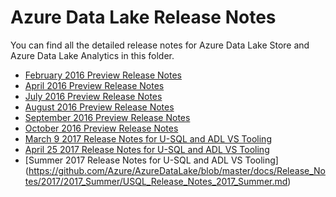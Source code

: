 # Azure Data Lake Release Notes

You can find all the detailed release notes for Azure Data Lake Store and Azure Data Lake Analytics in this folder.

- [February 2016 Preview Release Notes](https://github.com/Azure/AzureDataLake/tree/master/docs/Release_Notes/2016/2016_02_15)
- [April 2016 Preview Release Notes](https://github.com/Azure/AzureDataLake/tree/master/docs/Release_Notes/2016/2016_04_11)
- [July 2016 Preview Release Notes](https://github.com/Azure/AzureDataLake/tree/master/docs/Release_Notes/2016/2016_07_14)
- [August 2016 Preview Release Notes](https://github.com/Azure/AzureDataLake/tree/master/docs/Release_Notes/2016/2016_08_01)
- [September 2016 Preview Release Notes](https://github.com/Azure/AzureDataLake/tree/master/docs/Release_Notes/2016/2016_09_12)
- [October 2016 Preview Release Notes](https://github.com/Azure/AzureDataLake/tree/master/docs/Release_Notes/2016/2016_10_16)
- [March 9 2017 Release Notes for U-SQL and ADL VS Tooling](https://github.com/Azure/AzureDataLake/tree/master/docs/Release_Notes/2017/2017_03_09/USQL_Release_Notes_2017_03_09.md)
- [April 25 2017 Release Notes for U-SQL and ADL VS Tooling](https://github.com/Azure/AzureDataLake/blob/master/docs/Release_Notes/2017/2017_04_24/USQL_Release_Notes_2017_04_24.md)
- [Summer 2017 Release Notes for U-SQL and ADL VS Tooling] (https://github.com/Azure/AzureDataLake/blob/master/docs/Release_Notes/2017/2017_Summer/USQL_Release_Notes_2017_Summer.md)
